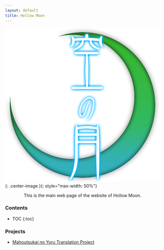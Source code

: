 ```yaml
---
layout: default
title: Hollow Moon
---
```


![hollow moon logo](./resources/hma_logo.png){: .center-image }{: style="max-width: 50%"}
<div align="center">This is the main web page of the website of Hollow Moon.</div>

### Contents
* TOC
{:toc}

### Projects
* [Mahoutsukai no Yoru Translation Project](wohn-tl/) 

<!-- ![kohaku cute](./resources/koha_t19.png){: .transparent-image } -->